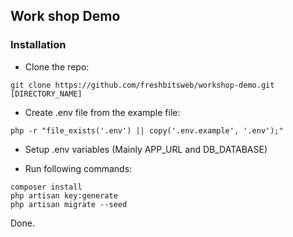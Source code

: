 ## Work shop Demo

### Installation

- Clone the repo:

```
git clone https://github.com/freshbitsweb/workshop-demo.git [DIRECTORY_NAME]
```

- Create .env file from the example file:

```
php -r "file_exists('.env') || copy('.env.example', '.env');"
```

- Setup .env variables (Mainly APP_URL and DB_DATABASE)

- Run following commands:

```
composer install
php artisan key:generate
php artisan migrate --seed
```
Done.